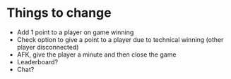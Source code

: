 # Things to change

- Add 1 point to a player on game winning
- Check option to give a point to a player due to technical winning (other player disconnected)
- AFK, give the player a minute and then close the game
- Leaderboard?
- Chat?
